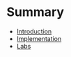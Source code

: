 # Summary

* [Introduction](README.md)
* [Implementation](docs/Implementation/README.md)
* [Labs](docs/Labs/SUMMARY.md)

